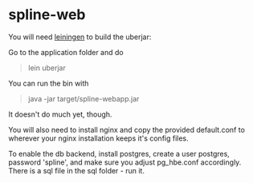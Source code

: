 spline-web
==========

You will need [leiningen](https://github.com/technomancy/leiningen) to build the uberjar:

Go to the application folder and do

> lein uberjar

You can run the bin with

> java -jar target/spline-webapp.jar

It doesn't do much yet, though.

You will also need to install nginx and copy the provided default.conf to wherever your nginx installation keeps it's config files.

To enable the db backend, install postgres, create a user postgres, password 'spline', and make sure you adjust pg_hbe.conf accordingly. There is a sql file in the sql folder - run it. 